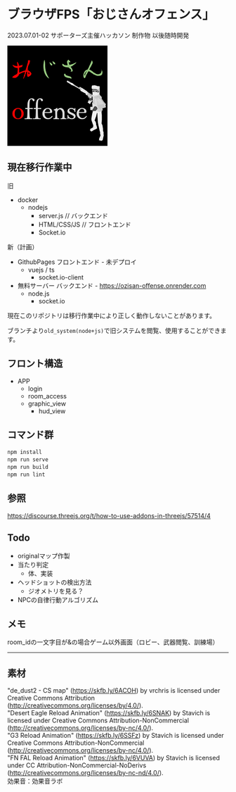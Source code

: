 # ブラウザFPS「おじさんオフェンス」

2023.07.01-02 サポーターズ主催ハッカソン 制作物
以後随時開発

![ロゴ](ozisanoffense_readmelogo.png)

## 現在移行作業中

旧

- docker
  - nodejs
    - server.js // バックエンド
    - HTML/CSS/JS // フロントエンド
    - Socket.io

新（計画）

- GithubPages フロントエンド - 未デプロイ
  - vuejs / ts
    - socket.io-client
- 無料サーバー バックエンド - <https://ozisan-offense.onrender.com>
  - node.js
    - socket.io

現在このリポジトリは移行作業中により正しく動作しないことがあります。

ブランチより`old_system(node+js)`で旧システムを閲覧、使用することができます。

## フロント構造

- APP
  - login
  - room_access
  - graphic_view
    - hud_view

## コマンド群

```powershell
npm install
npm run serve
npm run build
npm run lint
```

## 参照

<https://discourse.threejs.org/t/how-to-use-addons-in-threejs/57514/4>


## Todo

- originalマップ作製
- 当たり判定
  - 体、実装
- ヘッドショットの検出方法
  - ジオメトリを見る？
- NPCの自律行動アルゴリズム

## メモ

room_idの一文字目が&の場合ゲーム以外画面（ロビー、武器閲覧、訓練場）

---

## 素材

"de_dust2 - CS map" (<https://skfb.ly/6ACOH>) by vrchris is licensed under Creative Commons Attribution (<http://creativecommons.org/licenses/by/4.0/>).  
"Desert Eagle Reload Animation" (<https://skfb.ly/6SNAK>) by Stavich is licensed under Creative Commons Attribution-NonCommercial (<http://creativecommons.org/licenses/by-nc/4.0/>).  
"G3 Reload Animation" (<https://skfb.ly/6SSFz>) by Stavich is licensed under Creative Commons Attribution-NonCommercial (<http://creativecommons.org/licenses/by-nc/4.0/>).  
"FN FAL Reload Animation" (<https://skfb.ly/6VUVA>) by Stavich is licensed under CC Attribution-NonCommercial-NoDerivs (<http://creativecommons.org/licenses/by-nc-nd/4.0/>).  
効果音：効果音ラボ
